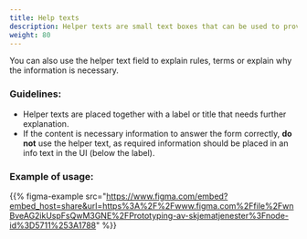 ```yaml
---
title: Help texts
description: Helper texts are small text boxes that can be used to provide explanations to the user. 
weight: 80
---
```


You can also use the helper text field to explain rules, terms or explain why the information is necessary.

### Guidelines:
- Helper texts are placed together with a label or title that needs further explanation. 
- If the content is necessary information to answer the form correctly, **do not** use the helper text, as required information should be placed in an info text in the UI (below the label).

### Example of usage:
{{% figma-example src="https://www.figma.com/embed?embed_host=share&url=https%3A%2F%2Fwww.figma.com%2Ffile%2FwnBveAG2ikUspFsQwM3GNE%2FPrototyping-av-skjematjenester%3Fnode-id%3D5711%253A1788" %}}

